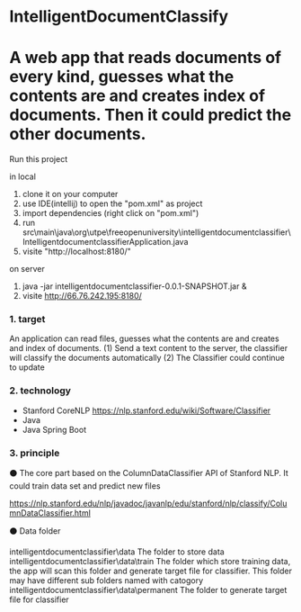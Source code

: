 # IntelligentDocumentClassify
# A web app that reads documents of every kind, guesses what the contents are and creates index of documents. Then it could predict the other documents.

Run this project

in local
1. clone it on your computer
2. use IDE(intellij) to open the "pom.xml" as project
3. import dependencies (right click on "pom.xml")
4. run src\main\java\org\utpe\freeopenuniversity\intelligentdocumentclassifier\IntelligentdocumentclassifierApplication.java
5. visite "http://localhost:8180/"

on server
1. java -jar intelligentdocumentclassifier-0.0.1-SNAPSHOT.jar &
2. visite http://66.76.242.195:8180/

### 1. target

An application can read files, guesses what the contents are and creates and index of documents.
(1) Send a text content to the server, the classifier will classify the documents automatically
(2) The Classifier could continue to update 
  

### 2. technology

* Stanford CoreNLP    https://nlp.stanford.edu/wiki/Software/Classifier                             
* Java  
* Java Spring Boot


### 3. principle
⚫ The core part based on the ColumnDataClassifier API of Stanford NLP. It could train data set and predict new files

https://nlp.stanford.edu/nlp/javadoc/javanlp/edu/stanford/nlp/classify/ColumnDataClassifier.html

⚫ Data folder

intelligentdocumentclassifier\data                        The folder to store data
intelligentdocumentclassifier\data\train                  The folder which store training data, the app will scan this folder and generate target file for classifier. This folder may have different sub folders named with catogory
intelligentdocumentclassifier\data\permanent              The folder to generate target file for classifier



